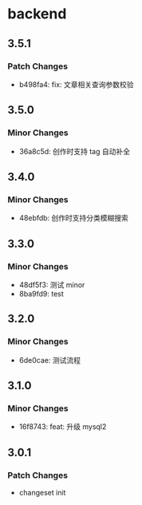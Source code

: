 # backend

## 3.5.1

### Patch Changes

-   b498fa4: fix: 文章相关查询参数校验

## 3.5.0

### Minor Changes

-   36a8c5d: 创作时支持 tag 自动补全

## 3.4.0

### Minor Changes

-   48ebfdb: 创作时支持分类模糊搜索

## 3.3.0

### Minor Changes

-   48df5f3: 测试 minor
-   8ba9fd9: test

## 3.2.0

### Minor Changes

-   6de0cae: 测试流程

## 3.1.0

### Minor Changes

-   16f8743: feat: 升级 mysql2

## 3.0.1

### Patch Changes

-   changeset init
